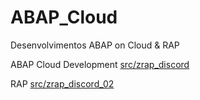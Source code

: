 # ABAP_Cloud
Desenvolvimentos ABAP on Cloud &amp; RAP

ABAP Cloud Development
[src/zrap_discord](https://github.com/etosin/ABAP_Cloud/tree/main/src/zrap_discord)

RAP
[src/zrap_discord_02](https://github.com/etosin/ABAP_Cloud/tree/main/src/zrap_discord_2)
